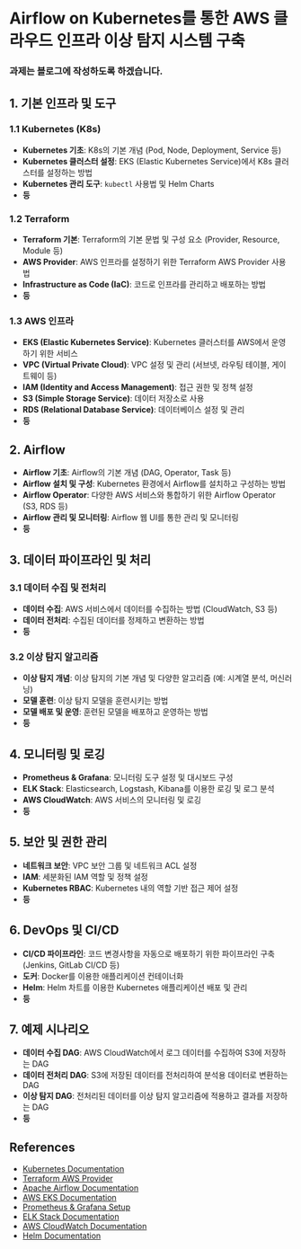 # Airflow on Kubernetes를 통한 AWS 클라우드 인프라 이상 탐지 시스템 구축

### 과제는 블로그에 작성하도록 하겠습니다.

## 1. 기본 인프라 및 도구

### 1.1 Kubernetes (K8s)
- **Kubernetes 기초**: K8s의 기본 개념 (Pod, Node, Deployment, Service 등)
- **Kubernetes 클러스터 설정**: EKS (Elastic Kubernetes Service)에서 K8s 클러스터를 설정하는 방법
- **Kubernetes 관리 도구**: `kubectl` 사용법 및 Helm Charts
- **등**

### 1.2 Terraform
- **Terraform 기본**: Terraform의 기본 문법 및 구성 요소 (Provider, Resource, Module 등)
- **AWS Provider**: AWS 인프라를 설정하기 위한 Terraform AWS Provider 사용법
- **Infrastructure as Code (IaC)**: 코드로 인프라를 관리하고 배포하는 방법
- **등**

### 1.3 AWS 인프라
- **EKS (Elastic Kubernetes Service)**: Kubernetes 클러스터를 AWS에서 운영하기 위한 서비스
- **VPC (Virtual Private Cloud)**: VPC 설정 및 관리 (서브넷, 라우팅 테이블, 게이트웨이 등)
- **IAM (Identity and Access Management)**: 접근 권한 및 정책 설정
- **S3 (Simple Storage Service)**: 데이터 저장소로 사용
- **RDS (Relational Database Service)**: 데이터베이스 설정 및 관리
- **등**

## 2. Airflow

- **Airflow 기초**: Airflow의 기본 개념 (DAG, Operator, Task 등)
- **Airflow 설치 및 구성**: Kubernetes 환경에서 Airflow를 설치하고 구성하는 방법
- **Airflow Operator**: 다양한 AWS 서비스와 통합하기 위한 Airflow Operator (S3, RDS 등)
- **Airflow 관리 및 모니터링**: Airflow 웹 UI를 통한 관리 및 모니터링
- **등**

## 3. 데이터 파이프라인 및 처리

### 3.1 데이터 수집 및 전처리
- **데이터 수집**: AWS 서비스에서 데이터를 수집하는 방법 (CloudWatch, S3 등)
- **데이터 전처리**: 수집된 데이터를 정제하고 변환하는 방법
- **등**

### 3.2 이상 탐지 알고리즘
- **이상 탐지 개념**: 이상 탐지의 기본 개념 및 다양한 알고리즘 (예: 시계열 분석, 머신러닝)
- **모델 훈련**: 이상 탐지 모델을 훈련시키는 방법
- **모델 배포 및 운영**: 훈련된 모델을 배포하고 운영하는 방법
- **등**

## 4. 모니터링 및 로깅

- **Prometheus & Grafana**: 모니터링 도구 설정 및 대시보드 구성
- **ELK Stack**: Elasticsearch, Logstash, Kibana를 이용한 로깅 및 로그 분석
- **AWS CloudWatch**: AWS 서비스의 모니터링 및 로깅
- **등**

## 5. 보안 및 권한 관리

- **네트워크 보안**: VPC 보안 그룹 및 네트워크 ACL 설정
- **IAM**: 세분화된 IAM 역할 및 정책 설정
- **Kubernetes RBAC**: Kubernetes 내의 역할 기반 접근 제어 설정
- **등**

## 6. DevOps 및 CI/CD

- **CI/CD 파이프라인**: 코드 변경사항을 자동으로 배포하기 위한 파이프라인 구축 (Jenkins, GitLab CI/CD 등)
- **도커**: Docker를 이용한 애플리케이션 컨테이너화
- **Helm**: Helm 차트를 이용한 Kubernetes 애플리케이션 배포 및 관리
- **등**

## 7. 예제 시나리오

- **데이터 수집 DAG**: AWS CloudWatch에서 로그 데이터를 수집하여 S3에 저장하는 DAG
- **데이터 전처리 DAG**: S3에 저장된 데이터를 전처리하여 분석용 데이터로 변환하는 DAG
- **이상 탐지 DAG**: 전처리된 데이터를 이상 탐지 알고리즘에 적용하고 결과를 저장하는 DAG
- **등**

## References

- [Kubernetes Documentation](https://kubernetes.io/docs/)
- [Terraform AWS Provider](https://registry.terraform.io/providers/hashicorp/aws/latest/docs)
- [Apache Airflow Documentation](https://airflow.apache.org/docs/)
- [AWS EKS Documentation](https://docs.aws.amazon.com/eks/latest/userguide/what-is-eks.html)
- [Prometheus & Grafana Setup](https://prometheus.io/docs/visualization/grafana/)
- [ELK Stack Documentation](https://www.elastic.co/what-is/elk-stack)
- [AWS CloudWatch Documentation](https://docs.aws.amazon.com/cloudwatch/)
- [Helm Documentation](https://helm.sh/docs/)
